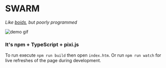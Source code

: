 # SWARM

*Like [boids](https://en.wikipedia.org/wiki/Boids), but poorly programmed*

![demo gif](res/2019.gif)

### It's npm + TypeScript + pixi.js

To run execute `npm run build` then open `index.htm`. Or run `npm run watch` for live refreshes of the page during development.
